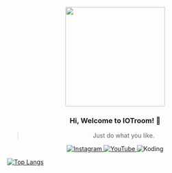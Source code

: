 
<p align="center">
  <img width="232px" length="232px" align src="../memeg.jpg" />
</p>
<div align="center">

### Hi, Welcome to IOTroom! 🙋
> Just do what you like.
</div>

<p align="center">
  <a href="https://instagram.com/tests" target="_blank">
    <img src="https://img.shields.io/badge/instagram-%23E4405F.svg?&style=for-the-badge&logo=instagram&logoColor=orange&color=071A2C" alt="Instagram"/>
  </a>
  <a href="https://youtube.com/c/tests" target="_blank">
    <img src="https://img.shields.io/badge/youtube-%2312100E.svg?&style=for-the-badge&logo=youtube&logoColor=red&color=071A2C" alt="YouTube"/>
  </a>
  <img src="../code.gif" alt="Koding"/>
</p>
 
[![Top Langs](https://github-readme-stats.vercel.app/api/top-langs/?username=improvementroom&layout=compact)](https://github.com/improvementroom/github-readme-stats)
